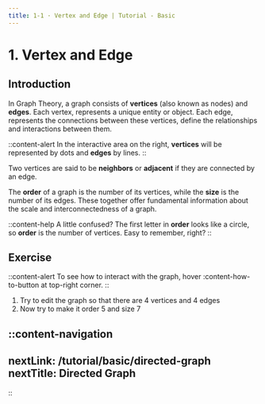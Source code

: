 ```yaml
---
title: 1-1 · Vertex and Edge | Tutorial - Basic
---
```


# 1. Vertex and Edge

## Introduction

In Graph Theory, a graph consists of **vertices** (also known as nodes) and **edges**. Each vertex, represents a unique entity or object. Each edge, represents the connections between these vertices, define the relationships and interactions between them.

::content-alert
In the interactive area on the right, **vertices** will be represented by dots and **edges** by lines.
::

Two vertices are said to be **neighbors** or **adjacent** if they are connected by an edge.

The **order** of a graph is the number of its vertices, while the **size** is the number of its edges. These together offer fundamental information about the scale and interconnectedness of a graph.

::content-help
A little confused? The first letter in **order** looks like a circle, so **order** is the number of vertices. Easy to remember, right?
::

## Exercise

::content-alert
To see how to interact with the graph, hover :content-how-to-button at top-right corner.
::

1. Try to edit the graph so that there are 4 vertices and 4 edges
2. Now try to make it order 5 and size 7

::content-navigation
---
nextLink: /tutorial/basic/directed-graph
nextTitle: Directed Graph
---
::